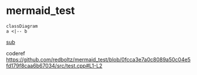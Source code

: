 # mermaid_test

```mermaid
classDiagram
a <|-- b
```

[sub](sub/t1.md)

coderef
https://github.com/redboltz/mermaid_test/blob/0fcca3e7a0c8089a50c04e5fd179f8caa6b67034/src/test.cpp#L1-L2
